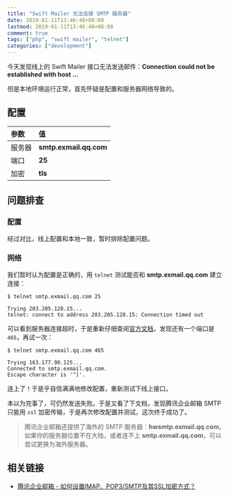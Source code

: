 ```yaml
---
title: "Swift Mailer 无法连接 SMTP 服务器"
date: 2019-01-11T13:46:48+08:00
lastmod: 2019-01-11T13:46:48+08:00
comment: true
tags: ["php", "swift mailer", "telnet"]
categories: ["development"]
---
```


今天发现线上的 Swift Mailer 接口无法发送邮件：**Connection could not be established with host ...**

但是本地环境运行正常，首先怀疑是配置和服务器网络导致的。
<!--more-->

## 配置

| 参数 | 值
|:---|:---
| 服务器 | **smtp.exmail.qq.com**
| 端口 | **25**
| 加密 | **tls**

## 问题排查

### 配置

经过对比，线上配置和本地一致，暂时排除配置问题。

### 网络

我们暂时认为配置是正确的，用 `telnet` 测试能否和 **smtp.exmail.qq.com** 建立连接：

```
$ telnet smtp.exmail.qq.com 25

Trying 203.205.128.15...
telnet: connect to address 203.205.128.15: Connection timed out
```

可以看到服务器连接超时，于是重新仔细查阅[官方文档](#相关链接)，发现还有一个端口是 `465`，再试一次：

```
$ telnet smtp.exmail.qq.com 465

Trying 163.177.90.125...
Connected to smtp.exmail.qq.com.
Escape character is '^]'.
```

连上了！于是乎自信满满地修改配置，重新测试下线上接口。

本以为完事了，可仍然发送失败。于是又看了下文档，发现腾讯企业邮箱 SMTP 只能用 `ssl` 加密传输，于是再次修改配置并测试，这次终于成功了。

> 腾讯企业邮箱还提供了海外的 SMTP 服务器：**hwsmtp.exmail.qq.com**。
如果你的服务器位置不在大陆，或者连不上 **smtp.exmail.qq.com**，可以尝试更换为海外服务器。


## 相关链接

- [腾讯企业邮箱 - 如何设置IMAP、POP3/SMTP及其SSL加密方式？](https://service.exmail.qq.com/cgi-bin/help?subtype=1&id=28&no=1000585)
